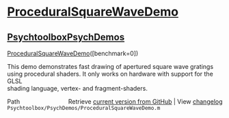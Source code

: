 # [ProceduralSquareWaveDemo](ProceduralSquareWaveDemo)
## [Psychtoolbox](Psychtoolbox)[PsychDemos](PsychDemos)

[ProceduralSquareWaveDemo](ProceduralSquareWaveDemo)([benchmark=0])  
  
This demo demonstrates fast drawing of apertured square wave gratings   
using procedural shaders. It only works on hardware with support for the GLSL  
shading language, vertex- and fragment-shaders.  




<div class="code_header" style="text-align:right;">
  <span style="float:left;">Path&nbsp;&nbsp;</span> <span class="counter">Retrieve <a href=
  "https://raw.github.com/Psychtoolbox-3/Psychtoolbox-3/beta/Psychtoolbox/PsychDemos/ProceduralSquareWaveDemo.m">current version from GitHub</a> | View <a href=
  "https://github.com/Psychtoolbox-3/Psychtoolbox-3/commits/beta/Psychtoolbox/PsychDemos/ProceduralSquareWaveDemo.m">changelog</a></span>
</div>
<div class="code">
  <code>Psychtoolbox/PsychDemos/ProceduralSquareWaveDemo.m</code>
</div>

